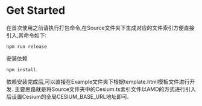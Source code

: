 
# Get Started

在首次使用之前请执行打包命令,在Source文件夹下生成对应的文件索引方便直接引入,其命令如下:

``` npm
npm run release
```

安装依赖

``` npm
npm install
```

依赖安装完成后,可以直接在Example文件夹下根据template.html模板文件进行开发.
主要思路就是将Source文件夹中的Cesium.ts索引文件以AMD的方式进行引入后设置Cesium的全局CESIUM_BASE_URL地址即可.
